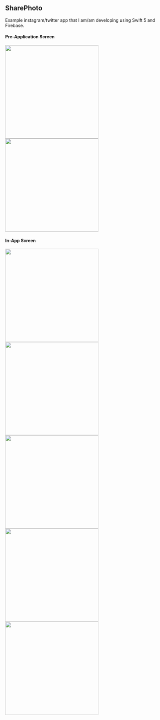 ## SharePhoto
Example instagram/twitter app that I am/am developing using Swift 5 and Firebase.

<div style="text-center">
    <h4>Pre-Application Screen</h4>
    <img height="300" src="https://github.com/harundogdu/SharePhoto/blob/main/ss/login.png?raw=true">
    <img height="300" src="https://github.com/harundogdu/SharePhoto/blob/main/ss/register.png?raw=true">   
</div>

<div style="text-center">
    <h4>In-App Screen</h4>
    <img height="300" src="https://github.com/harundogdu/SharePhoto/blob/main/ss/feed.png?raw=true">
    <img height="300" src="https://github.com/harundogdu/SharePhoto/blob/main/ss/text.png?raw=true">   
    <img height="300" src="https://github.com/harundogdu/SharePhoto/blob/main/ss/shareText.png?raw=true">     
    <img height="300" src="https://github.com/harundogdu/SharePhoto/blob/main/ss/uploadPhoto.png?raw=true">
    <img height="300" src="https://github.com/harundogdu/SharePhoto/blob/main/ss/profile.png?raw=true">  
</div>

